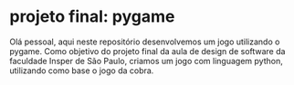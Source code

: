# projeto final: pygame 
Olá pessoal, aqui neste repositório desenvolvemos um jogo utilizando o pygame. Como objetivo do projeto final da aula de design de software da faculdade Insper de São Paulo, criamos um jogo com linguagem python, utilizando como base o jogo da cobra.


